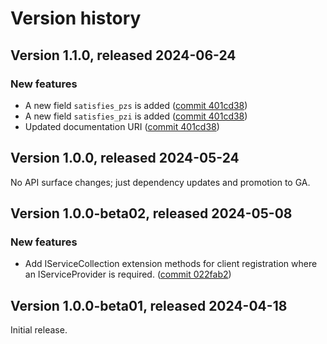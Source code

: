 # Version history

## Version 1.1.0, released 2024-06-24

### New features

- A new field `satisfies_pzs` is added ([commit 401cd38](https://github.com/googleapis/google-cloud-dotnet/commit/401cd38b79392a8e702bdd7718e99d69e26b5a8f))
- A new field `satisfies_pzi` is added ([commit 401cd38](https://github.com/googleapis/google-cloud-dotnet/commit/401cd38b79392a8e702bdd7718e99d69e26b5a8f))
- Updated documentation URI ([commit 401cd38](https://github.com/googleapis/google-cloud-dotnet/commit/401cd38b79392a8e702bdd7718e99d69e26b5a8f))
## Version 1.0.0, released 2024-05-24

No API surface changes; just dependency updates and promotion to GA.

## Version 1.0.0-beta02, released 2024-05-08

### New features

- Add IServiceCollection extension methods for client registration where an IServiceProvider is required. ([commit 022fab2](https://github.com/googleapis/google-cloud-dotnet/commit/022fab203f28fb9c608972af7f8b83f571ae5694))

## Version 1.0.0-beta01, released 2024-04-18

Initial release.
